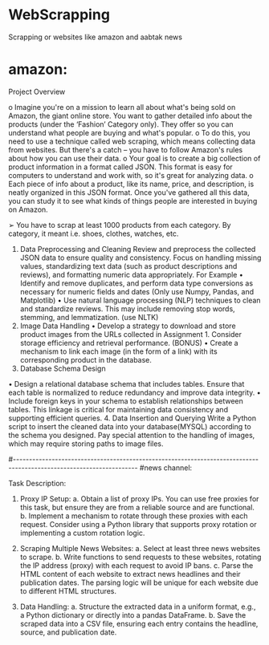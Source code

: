 # WebScrapping
Scrapping or websites like amazon and aabtak news

# amazon:
Project Overview

o Imagine you're on a mission to learn all about what's being sold on Amazon, the giant online store.
You want to gather detailed info about the products (under the ‘Fashion’ Category only). They
offer so you can understand what people are buying and what's popular.
o To do this, you need to use a technique called web scraping, which means collecting data from
websites. But there's a catch – you have to follow Amazon's rules about how you can use their data.
o Your goal is to create a big collection of product information in a format called JSON. This format
is easy for computers to understand and work with, so it's great for analyzing data.
o Each piece of info about a product, like its name, price, and description, is neatly organized in this
JSON format. Once you've gathered all this data, you can study it to see what kinds of things people
are interested in buying on Amazon.

➢ You have to scrap at least 1000 products from each category. By category, it meant
i.e. shoes, clothes, watches, etc.

1. Data Preprocessing and Cleaning
Review and preprocess the collected JSON data to ensure quality and consistency. Focus on handling
missing values, standardizing text data (such as product descriptions and reviews), and formatting
numeric data appropriately.
For Example
• Identify and remove duplicates, and perform data type conversions as necessary for numeric
fields and dates (Only use Numpy, Pandas, and Matplotlib)
• Use natural language processing (NLP) techniques to clean and standardize reviews. This may
include removing stop words, stemming, and lemmatization. (use NLTK)
2. Image Data Handling
• Develop a strategy to download and store product images from the URLs collected in
Assignment 1. Consider storage efficiency and retrieval performance. (BONUS)
• Create a mechanism to link each image (in the form of a link) with its corresponding product
in the database.
3. Database Schema Design

• Design a relational database schema that includes tables. Ensure that each table is normalized
to reduce redundancy and improve data integrity.
• Include foreign keys in your schema to establish relationships between tables. This linkage is
critical for maintaining data consistency and supporting efficient queries.
4. Data Insertion and Querying
Write a Python script to insert the cleaned data into your database(MYSQL) according to the schema
you designed. Pay special attention to the handling of images, which may require storing paths to
image files.

#--------------------------------------------------------------------------------------------------------------------
#news channel:

Task Description:
1. Proxy IP Setup:
a. Obtain a list of proxy IPs. You can use free proxies for this task, but ensure they are from
a reliable source and are functional.
b. Implement a mechanism to rotate through these proxies with each request. Consider
using a Python library that supports proxy rotation or implementing a custom rotation
logic.

2. Scraping Multiple News Websites:
a. Select at least three news websites to scrape.
b. Write functions to send requests to these websites, rotating the IP address (proxy) with
each request to avoid IP bans.
c. Parse the HTML content of each website to extract news headlines and their publication
dates. The parsing logic will be unique for each website due to different HTML
structures.
3. Data Handling:
a. Structure the extracted data in a uniform format, e.g., a Python dictionary or directly
into a pandas DataFrame.
b. Save the scraped data into a CSV file, ensuring each entry contains the headline, source,
and publication date.

